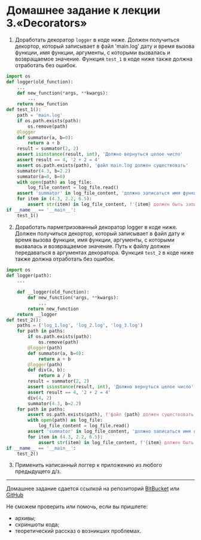 # Домашнее задание к лекции 3.«Decorators»

1. Доработать декоратор `logger` в коде ниже. Должен получиться декортор, который записывает в файл 'main.log'  дату и время вызова функции, имя функции, аргументы, с которыми вызвалась и возвращаемое значение. Функция `test_1` в коде ниже также должна отработать без ошибок.

```python
import os
def logger(old_function):
    ...
    def new_function(*args, **kwargs):
        ...
    return new_function
def test_1():
    path = 'main.log'
    if os.path.exists(path):
        os.remove(path)
    @logger
    def summator(a, b=0):
        return a + b
    result = summator(2, 2)
    assert isinstance(result, int), 'Должно вернуться целое число'
    assert result == 4, '2 + 2 = 4'
    assert os.path.exists(path), 'файл main.log должен существовать'
    summator(4.3, b=2.2)
    summator(a=0, b=0)
    with open(path) as log_file:
        log_file_content = log_file.read()
    assert 'summator' in log_file_content, 'должно записаться имя функции'
    for item in (4.3, 2.2, 6.5):
        assert str(item) in log_file_content, f'{item} должен быть записан в файл'
if __name__ == '__main__':
    test_1()
```


2. Доработать парметризованный декоратор logger в коде ниже. Должен получиться декортор, который записывает в файл дату и время вызова функции, имя функции, аргументы, с которыми вызвалась и возвращаемое значение. Путь к файлу должен передаваться в аргументах декоратора. Функция `test_2` в коде ниже также должна отработать без ошибок.

```python
import os
def logger(path):
    ...
    
    def __logger(old_function):
        def new_function(*args, **kwargs):
            ...
        return new_function
    return __logger
def test_2():
    paths = ('log_1.log', 'log_2.log', 'log_3.log')
    for path in paths:
        if os.path.exists(path):
            os.remove(path)
        @logger(path)
        def summator(a, b=0):
            return a + b
        @logger(path)
        def div(a, b):
            return a / b
        result = summator(2, 2)
        assert isinstance(result, int), 'Должно вернуться целое число'
        assert result == 4, '2 + 2 = 4'
        div(4, 2)
        summator(4.3, b=2.2)
    for path in paths:
        assert os.path.exists(path), f'файл {path} должен существовать'
        with open(path) as log_file:
            log_file_content = log_file.read()
        assert 'summator' in log_file_content, 'должно записаться имя функции'
        for item in (4.3, 2.2, 6.5):
            assert str(item) in log_file_content, f'{item} должен быть записан в файл'
if __name__ == '__main__':
    test_2()
```

3. Применить написанный логгер к приложению из любого предыдущего д/з.

---
Домашнее задание сдается ссылкой на репозиторий [BitBucket](https://bitbucket.org/) или [GitHub](https://github.com/)

Не сможем проверить или помочь, если вы пришлете:
* архивы;
* скриншоты кода;
* теоретический рассказ о возникших проблемах.    